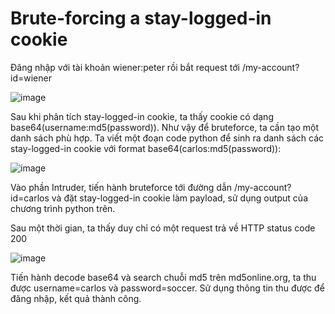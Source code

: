 # Brute-forcing a stay-logged-in cookie

Đăng nhập với tài khoản wiener:peter rồi bắt request tới /my-account?id=wiener

![image](https://user-images.githubusercontent.com/103978452/201253535-b4e10ed8-4649-4c68-8bb4-85d9e9bde1fc.png)

Sau khi phân tích stay-logged-in cookie, ta thấy cookie có dạng base64(username:md5(password)). Như vậy để bruteforce, ta cần tạo một danh sách phù hợp. Ta viết một đoạn code python để sinh ra danh sách các stay-logged-in cookie với format base64(carlos:md5(password)):

![image](https://user-images.githubusercontent.com/103978452/201253834-a0f4db46-f41c-4876-9d08-5ae018576bfd.png)

Vào phần Intruder, tiến hành bruteforce tới đường dẫn /my-account?id=carlos và đặt stay-logged-in cookie làm payload, sử dụng output của chương trình python trên.

Sau một thời gian, ta thấy duy chỉ có một request trả về HTTP status code 200

![image](https://user-images.githubusercontent.com/103978452/201254167-723b905a-0290-4767-a0cf-fe642288c92e.png)

Tiến hành decode base64 và search chuỗi md5 trên md5online.org, ta thu được username=carlos và password=soccer. Sử dụng thông tin thu được để đăng nhập, kết quả thành công.

